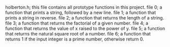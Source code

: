 holberton.h; this file contains all prototype functions in this project.
file 0; a function that prints a string, followed by a new line.
file 1; a function that prints a string in reverse.
file 2;  a function that returns the length of a string.
file 3;  a function that returns the factorial of a given number.
file 4;  a function that returns the value of x raised to the power of y.
file 5;  a function that returns the natural square root of a number.
file 6; a function that returns 1 if the input integer is a prime number, otherwise return 0.